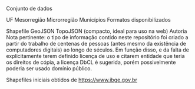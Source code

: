 Conjunto de dados

UF
Mesorregião
Microrregião
Municípios
Formatos disponibilizados

Shapefile
GeoJSON
TopoJSON (compacto, ideal para uso na web)
Autoria
Nota pertinente: o tipo de informação contido neste repositório foi criado a partir do trabalho de centenas de pessoas (antes mesmo da existência de computadores digitais) ao longo de séculos. Em função disso, e da falta de explicitamente terem definido licença de uso e citarem entidade que teria os direitos de cópia, a licença DbCL é sugerida, porém possivelmente poderia ser usado domínio público.

Shapefiles iniciais obtidos de https://www.ibge.gov.br
